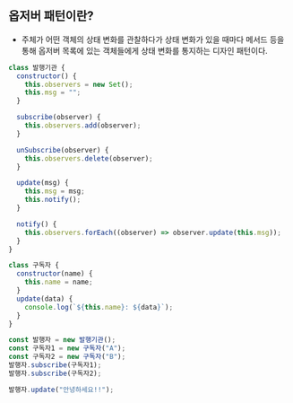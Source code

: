 ## 옵저버 패턴이란?

- 주체가 어떤 객체의 상태 변화를 관찰하다가 상태 변화가 있을 때마다 메서드 등을 통해 옵저버 목록에 있는 객체들에게 상태 변화를 통지하는 디자인 패턴이다.

```js
class 발행기관 {
  constructor() {
    this.observers = new Set();
    this.msg = "";
  }

  subscribe(observer) {
    this.observers.add(observer);
  }

  unSubscribe(observer) {
    this.observers.delete(observer);
  }

  update(msg) {
    this.msg = msg;
    this.notify();
  }

  notify() {
    this.observers.forEach((observer) => observer.update(this.msg));
  }
}

class 구독자 {
  constructor(name) {
    this.name = name;
  }
  update(data) {
    console.log(`${this.name}: ${data}`);
  }
}

const 발행자 = new 발행기관();
const 구독자1 = new 구독자("A");
const 구독자2 = new 구독자("B");
발행자.subscribe(구독자1);
발행자.subscribe(구독자2);

발행자.update("안녕하세요!!");
```
